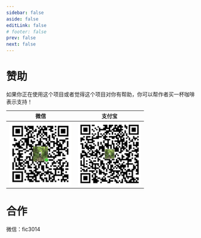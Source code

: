 ```yaml
---
sidebar: false
aside: false
editLink: false
# footer: false
prev: false
next: false
---
```


# 赞助

如果你正在使用这个项目或者觉得这个项目对你有帮助，你可以帮作者买一杯咖啡表示支持！

|                              微信                              |                             支付宝                              |
| :------------------------------------------------------------: | :-------------------------------------------------------------: |
| <img src="./_assets/wx_skm.png" alt="WeChat QRcode" width=170> | <img src="./_assets/zfb_skm.png" alt="Alipay QRcode" width=170> |

# 合作

微信：fic3014

